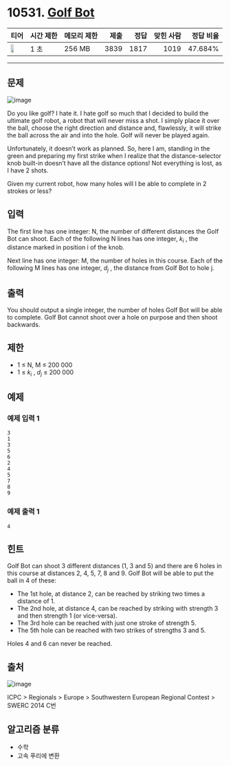 # 10531. [Golf Bot](https://www.acmicpc.net/problem/10531)

| 티어 | 시간 제한 | 메모리 제한 | 제출 | 정답 | 맞힌 사람 | 정답 비율 |
|---|---|---|---:|---:|---:|---:|
| <img src="https://static.solved.ac/tier_small/20.svg" width="50%" /> | 1 초 | 256 MB | 3839 | 1817 | 1019 | 47.684% |

---

## 문제

![image](https://www.acmicpc.net/upload/images2/golf.png)

Do you like golf? I hate it. I hate golf so much that I decided to build the ultimate golf robot, a robot that will never miss a shot. I simply place it over the ball, choose the right direction and distance and, flawlessly, it will strike the ball across the air and into the hole. Golf will never be played again.

Unfortunately, it doesn’t work as planned. So, here I am, standing in the green and preparing my first strike when I realize that the distance-selector knob built-in doesn’t have all the distance options! Not everything is lost, as I have 2 shots.

Given my current robot, how many holes will I be able to complete in 2 strokes or less?

## 입력

The first line has one integer: N, the number of different distances the Golf Bot can shoot. Each of the following N lines has one integer, $k_{i}$
, the distance marked in position i of the knob.

Next line has one integer: M, the number of holes in this course. Each of the following M lines has one integer, $d_{j}$
, the distance from Golf Bot to hole j.

## 출력

You should output a single integer, the number of holes Golf Bot will be able to complete. Golf Bot cannot shoot over a hole on purpose and then shoot backwards.

## 제한

- 1 ≤ N, M ≤ 200 000
- 1 ≤ $k_{i}$ , $d_{j}$ ≤ 200 000

## 예제

### 예제 입력 1

```
3
1
3
5
6
2
4
5
7
8
9
```

### 예제 출력 1

```
4
```

## 힌트

Golf Bot can shoot 3 different distances (1, 3 and 5) and there are 6 holes in this course at distances 2, 4, 5, 7, 8 and 9. Golf Bot will be able to put the ball in 4 of these:

- The 1st hole, at distance 2, can be reached by striking two times a distance of 1.
- The 2nd hole, at distance 4, can be reached by striking with strength 3 and then strength 1 (or vice-versa).
- The 3rd hole can be reached with just one stroke of strength 5.
- The 5th hole can be reached with two strikes of strengths 3 and 5.

Holes 4 and 6 can never be reached.

## 출처

![image](https://licensebuttons.net/l/by-sa/3.0/88x31.png)

ICPC
\> 
Regionals
\> 
Europe
\> 
Southwestern European Regional Contest
\> 
SWERC 2014
C번

## 알고리즘 분류

- 수학
- 고속 푸리에 변환


